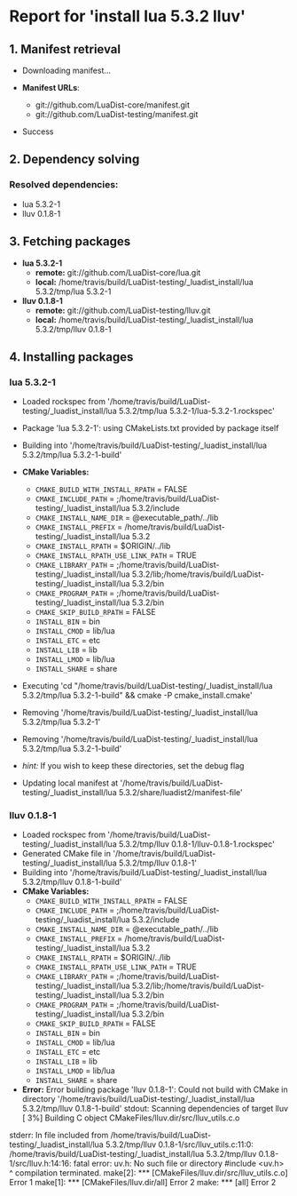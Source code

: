 # Report for 'install lua 5.3.2 lluv'


## 1. Manifest retrieval

- Downloading manifest...

- **Manifest URLs**:
    - git://github.com/LuaDist-core/manifest.git
    - git://github.com/LuaDist-testing/manifest.git
- Success

## 2. Dependency solving


### Resolved dependencies:
- lua 5.3.2-1
- lluv 0.1.8-1

## 3. Fetching packages

- **lua 5.3.2-1**
    - **remote:** git://github.com/LuaDist-core/lua.git
    - **local:** /home/travis/build/LuaDist-testing/_luadist_install/lua 5.3.2/tmp/lua 5.3.2-1
- **lluv 0.1.8-1**
    - **remote:** git://github.com/LuaDist-testing/lluv.git
    - **local:** /home/travis/build/LuaDist-testing/_luadist_install/lua 5.3.2/tmp/lluv 0.1.8-1

## 4. Installing packages


### lua 5.3.2-1
- Loaded rockspec from '/home/travis/build/LuaDist-testing/_luadist_install/lua 5.3.2/tmp/lua 5.3.2-1/lua-5.3.2-1.rockspec'
- Package 'lua 5.3.2-1': using CMakeLists.txt provided by package itself
- Building into '/home/travis/build/LuaDist-testing/_luadist_install/lua 5.3.2/tmp/lua 5.3.2-1-build'
- **CMake Variables:**
    - `CMAKE_BUILD_WITH_INSTALL_RPATH` = FALSE
    - `CMAKE_INCLUDE_PATH` = ;/home/travis/build/LuaDist-testing/_luadist_install/lua 5.3.2/include
    - `CMAKE_INSTALL_NAME_DIR` = @executable_path/../lib
    - `CMAKE_INSTALL_PREFIX` = /home/travis/build/LuaDist-testing/_luadist_install/lua 5.3.2
    - `CMAKE_INSTALL_RPATH` = $ORIGIN/../lib
    - `CMAKE_INSTALL_RPATH_USE_LINK_PATH` = TRUE
    - `CMAKE_LIBRARY_PATH` = ;/home/travis/build/LuaDist-testing/_luadist_install/lua 5.3.2/lib;/home/travis/build/LuaDist-testing/_luadist_install/lua 5.3.2/bin
    - `CMAKE_PROGRAM_PATH` = ;/home/travis/build/LuaDist-testing/_luadist_install/lua 5.3.2/bin
    - `CMAKE_SKIP_BUILD_RPATH` = FALSE
    - `INSTALL_BIN` = bin
    - `INSTALL_CMOD` = lib/lua
    - `INSTALL_ETC` = etc
    - `INSTALL_LIB` = lib
    - `INSTALL_LMOD` = lib/lua
    - `INSTALL_SHARE` = share
- Executing 'cd "/home/travis/build/LuaDist-testing/_luadist_install/lua 5.3.2/tmp/lua 5.3.2-1-build" && cmake -P cmake_install.cmake'
- Removing '/home/travis/build/LuaDist-testing/_luadist_install/lua 5.3.2/tmp/lua 5.3.2-1'
- Removing '/home/travis/build/LuaDist-testing/_luadist_install/lua 5.3.2/tmp/lua 5.3.2-1-build'

- *hint:* If you wish to keep these directories, set the debug flag
- Updating local manifest at '/home/travis/build/LuaDist-testing/_luadist_install/lua 5.3.2/share/luadist2/manifest-file'

### lluv 0.1.8-1
- Loaded rockspec from '/home/travis/build/LuaDist-testing/_luadist_install/lua 5.3.2/tmp/lluv 0.1.8-1/lluv-0.1.8-1.rockspec'
- Generated CMake file in '/home/travis/build/LuaDist-testing/_luadist_install/lua 5.3.2/tmp/lluv 0.1.8-1'
- Building into '/home/travis/build/LuaDist-testing/_luadist_install/lua 5.3.2/tmp/lluv 0.1.8-1-build'
- **CMake Variables:**
    - `CMAKE_BUILD_WITH_INSTALL_RPATH` = FALSE
    - `CMAKE_INCLUDE_PATH` = ;/home/travis/build/LuaDist-testing/_luadist_install/lua 5.3.2/include
    - `CMAKE_INSTALL_NAME_DIR` = @executable_path/../lib
    - `CMAKE_INSTALL_PREFIX` = /home/travis/build/LuaDist-testing/_luadist_install/lua 5.3.2
    - `CMAKE_INSTALL_RPATH` = $ORIGIN/../lib
    - `CMAKE_INSTALL_RPATH_USE_LINK_PATH` = TRUE
    - `CMAKE_LIBRARY_PATH` = ;/home/travis/build/LuaDist-testing/_luadist_install/lua 5.3.2/lib;/home/travis/build/LuaDist-testing/_luadist_install/lua 5.3.2/bin
    - `CMAKE_PROGRAM_PATH` = ;/home/travis/build/LuaDist-testing/_luadist_install/lua 5.3.2/bin
    - `CMAKE_SKIP_BUILD_RPATH` = FALSE
    - `INSTALL_BIN` = bin
    - `INSTALL_CMOD` = lib/lua
    - `INSTALL_ETC` = etc
    - `INSTALL_LIB` = lib
    - `INSTALL_LMOD` = lib/lua
    - `INSTALL_SHARE` = share
- **Error:** Error building package 'lluv 0.1.8-1': Could not build with CMake in directory '/home/travis/build/LuaDist-testing/_luadist_install/lua 5.3.2/tmp/lluv 0.1.8-1-build'
stdout:
Scanning dependencies of target lluv
[  3%] Building C object CMakeFiles/lluv.dir/src/lluv_utils.c.o

stderr:
In file included from /home/travis/build/LuaDist-testing/_luadist_install/lua 5.3.2/tmp/lluv 0.1.8-1/src/lluv_utils.c:11:0:
/home/travis/build/LuaDist-testing/_luadist_install/lua 5.3.2/tmp/lluv 0.1.8-1/src/lluv.h:14:16: fatal error: uv.h: No such file or directory
 #include <uv.h>
                ^
compilation terminated.
make[2]: *** [CMakeFiles/lluv.dir/src/lluv_utils.c.o] Error 1
make[1]: *** [CMakeFiles/lluv.dir/all] Error 2
make: *** [all] Error 2

